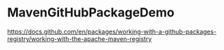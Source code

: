 # MavenGitHubPackageDemo

https://docs.github.com/en/packages/working-with-a-github-packages-registry/working-with-the-apache-maven-registry
